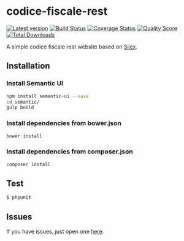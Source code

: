 # codice-fiscale-rest

[![Latest version][ico-version]][link-packagist]
[![Build Status][ico-travis]][link-travis]
[![Coverage Status][ico-scrutinizer]][link-scrutinizer]
[![Quality Score][ico-code-quality]][link-code-quality]
[![Total Downloads][ico-downloads]][link-downloads]

A simple codice fiscale rest website based on [Silex](http://silex.sensiolabs.org/).


Installation
------------

### Install Semantic UI

``` bash
npm install semantic-ui --save
cd semantic/
gulp build
```

### Install dependencies from bower.json

``` bash
bower install
```


### Install dependencies from composer.json

``` bash
composer install
```


Test
----

``` bash
$ phpunit
```


Issues
-------

If you have issues, just open one [here](https://github.com/DavidePastore/codice-fiscale-rest/issues).



[ico-version]: https://img.shields.io/packagist/v/DavidePastore/codice-fiscale-rest.svg?style=flat-square
[ico-travis]: https://travis-ci.org/DavidePastore/codice-fiscale-rest.svg?branch=master
[ico-scrutinizer]: https://img.shields.io/scrutinizer/coverage/g/DavidePastore/codice-fiscale-rest.svg?style=flat-square
[ico-code-quality]: https://img.shields.io/scrutinizer/g/davidepastore/codice-fiscale-rest.svg?style=flat-square
[ico-downloads]: https://img.shields.io/packagist/dt/DavidePastore/codice-fiscale-rest.svg?style=flat-square

[link-packagist]: https://packagist.org/packages/DavidePastore/codice-fiscale-rest
[link-travis]: https://travis-ci.org/DavidePastore/codice-fiscale-rest
[link-scrutinizer]: https://scrutinizer-ci.com/g/DavidePastore/codice-fiscale-rest/code-structure
[link-code-quality]: https://scrutinizer-ci.com/g/DavidePastore/codice-fiscale-rest
[link-downloads]: https://packagist.org/packages/DavidePastore/codice-fiscale-rest
